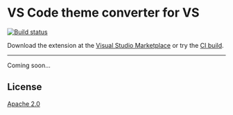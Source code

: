 # VS Code theme converter for VS

[![Build status](https://ci.appveyor.com/api/projects/status/dgho6d0d0htg4xs9?svg=true)](https://ci.appveyor.com/project/madskristensen/themeconverter)

Download the extension at the
[Visual Studio Marketplace](https://marketplace.visualstudio.com/items?itemName=MadsKristensen.ResetToolWindow)
or try the
[CI build](http://vsixgallery.com/extension/ThemeConverter.df309c71-fe30-4f88-bf07-d73fbc24fd11/).

---------------------------------------

Coming soon...

## License
[Apache 2.0](LICENSE)
